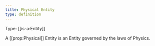 ```yaml
---
title: Physical Entity
type: definition
---
```


Type: [[is-a:Entity]]

A [[prop:Physical]] Entity is an Entity governed by the laws of Physics.